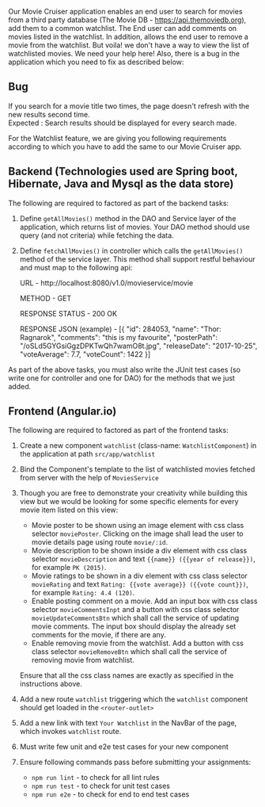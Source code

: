 Our Movie Cruiser application enables an end user to search for movies from a third party database (The Movie DB - https://api.themoviedb.org), add them to a common watchlist. The End user can add comments on movies listed in the watchlist. In addition, allows the end user to remove a movie from the watchlist.
But voila! we don't have a way to view the list of watchlisted movies. We need your help here!
Also, there is a bug in the application which you need to fix as described below:


## Bug
If you search for a movie title two times, the page doesn't refresh with the new results second time.  
Expected : Search results should be displayed for every search made.  



For the Watchlist feature, we are giving you following requirements according to which you have to add the same to our Movie Cruiser app.


## Backend (Technologies used are Spring boot, Hibernate, Java and Mysql as the data store)

The following are required to factored as part of the backend tasks:

1. Define ```getAllMovies()``` method in the DAO and Service layer of the application, which returns list of movies. Your DAO method should use query (and not criteria) while fetching the data.

2. Define ```fetchAllMovies()``` in controller which calls the `getAllMovies()` method of the service layer. 
   This method shall support restful behaviour and must map to the following api:

    URL - http://localhost:8080/v1.0/movieservice/movie
    
    METHOD - GET
    
    RESPONSE STATUS - 200 OK
    
    RESPONSE JSON (example) -
            [{
                "id": 284053,
                "name": "Thor: Ragnarok",
                "comments": "this is my favourite",
                "posterPath": "/oSLd5GYGsiGgzDPKTwQh7wamO8t.jpg",
                "releaseDate": "2017-10-25",
                "voteAverage": 7.7,
                "voteCount": 1422
            }]

As part of the above tasks, you must also write the JUnit test cases (so write one for controller and one for DAO) for the methods that we just added. 

## Frontend (Angular.io)

The following are required to factored as part of the frontend tasks:

1. Create a new component ```watchlist``` (class-name: ```WatchlistComponent```) in the application at path ```src/app/watchlist```

2. Bind the Component's template to the list of watchlisted movies fetched from server with the help of ```MoviesService```

3. Though you are free to demonstrate your creativity while building this view but we would be looking for some specific elements for every movie item listed on this view:  
	- Movie poster to be shown using an image element with css class selector ```moviePoster```. Clicking on the image shall lead the user to movie details page using route ```movie/:id```.  
	- Movie description to be shown inside a div element with css class selector ```movieDescription``` and text ```{{name}} ({{year of release}})```, for example ```PK (2015)```.  
	- Movie ratings to be shown in a div element with css class selector ```movieRating``` and text ```Rating: {{vote average}} ({{vote count}})```, for example ```Rating: 4.4 (120)```.  
	- Enable posting comment on a movie. Add an input box with css class selector ```movieCommentsInpt``` and a button with css class selector ```movieUpdateCommentsBtn``` which shall call the service of updating movie comments. The input box should display the already set comments for the movie, if there are any.  
	- Enable removing movie from the watchlist. Add a button with css class selector ```movieRemoveBtn``` which shall call the service of removing movie from watchlist.  
    
    Ensure that all the css class names are exactly as specified in the instructions above.

4. Add a new route ```watchlist``` triggering which the ```watchlist``` component should get loaded in the ```<router-outlet>```

5. Add a new link with text ```Your Watchlist``` in the NavBar of the page, which invokes ```watchlist``` route.

6. Must write few unit and e2e test cases for your new component

7. Ensure following commands pass before submitting your assignments:
	- `npm run lint` - to check for all lint rules
	- `npm run test` - to check for unit test cases
	- `npm run e2e` - to check for end to end test cases
